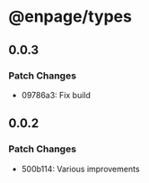 # @enpage/types

## 0.0.3

### Patch Changes

- 09786a3: Fix build

## 0.0.2

### Patch Changes

- 500b114: Various improvements
